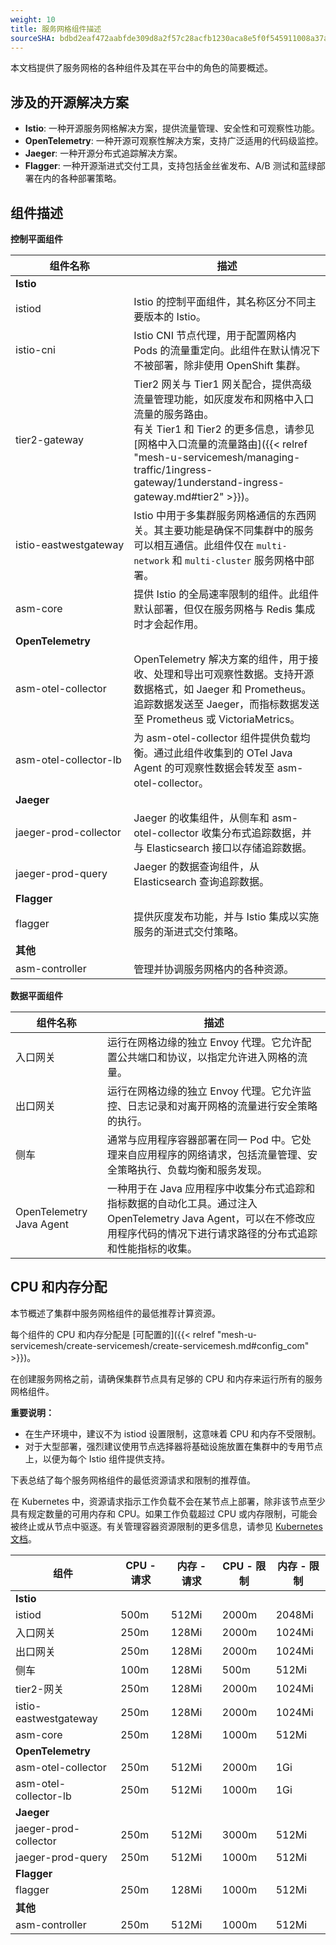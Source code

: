 ```yaml
---
weight: 10
title: 服务网格组件描述
sourceSHA: bdbd2eaf472aabfde309d8a2f57c28acfb1230aca8e5f0f545911008a37a0136
---
```


本文档提供了服务网格的各种组件及其在平台中的角色的简要概述。

## 涉及的开源解决方案

- **Istio**: 一种开源服务网格解决方案，提供流量管理、安全性和可观察性功能。
- **OpenTelemetry**: 一种开源可观察性解决方案，支持广泛适用的代码级监控。
- **Jaeger**: 一种开源分布式追踪解决方案。
- **Flagger**: 一种开源渐进式交付工具，支持包括金丝雀发布、A/B 测试和蓝绿部署在内的各种部署策略。

## 组件描述

<style>
  .nowrap {
    white-space: nowrap;
  }
</style>

**控制平面组件**

| 组件名称                                   | 描述                                                                                                                                                                                                                                                                                                                                                                                       |
| ------------------------------------------ | -------------------------------------------------------------------------------------------------------------------------------------------------------------------------------------------------------------------------------------------------------------------------------------------------------------------------------------------------------------------------------------------------------------------------------------------------- |
| **Istio**                                  |                                                                                                                                                                                                                                                                                                                                                                                               |
| <span class="nowrap">istiod                | Istio 的控制平面组件，其名称区分不同主要版本的 Istio。                                                                                                                                                                                                                                                                                                                                 |
| <span class="nowrap">istio-cni             | Istio CNI 节点代理，用于配置网格内 Pods 的流量重定向。此组件在默认情况下不被部署，除非使用 OpenShift 集群。                                                                                                                                                                                                                                                                                     |
| <span class="nowrap">tier2-gateway         | Tier2 网关与 Tier1 网关配合，提供高级流量管理功能，如灰度发布和网格中入口流量的服务路由。<br>有关 Tier1 和 Tier2 的更多信息，请参见 \[网格中入口流量的流量路由]\({{< relref "mesh-u-servicemesh/managing-traffic/1ingress-gateway/1understand-ingress-gateway.md#tier2" >}})。                                                                 |
| <span class="nowrap">istio-eastwestgateway | Istio 中用于多集群服务网格通信的东西网关。其主要功能是确保不同集群中的服务可以相互通信。此组件仅在 `multi-network` 和 `multi-cluster` 服务网格中部署。                                                                                                                                                                                                                        |
| <span class="nowrap">asm-core              | 提供 Istio 的全局速率限制的组件。此组件默认部署，但仅在服务网格与 Redis 集成时才会起作用。                                                                                                                                                                                                                                                                                               |
| **OpenTelemetry**                          |                                                                                                                                                                                                                                                                                                                                                                                               |
| <span class="nowrap">asm-otel-collector    | OpenTelemetry 解决方案的组件，用于接收、处理和导出可观察性数据。支持开源数据格式，如 Jaeger 和 Prometheus。追踪数据发送至 Jaeger，而指标数据发送至 Prometheus 或 VictoriaMetrics。                                                                                                                                                                                                               |
| <span class="nowrap">asm-otel-collector-lb | 为 asm-otel-collector 组件提供负载均衡。通过此组件收集到的 OTel Java Agent 的可观察性数据会转发至 asm-otel-collector。                                                                                                                                                                                                                                                                                                     |
| **Jaeger**                                 |                                                                                                                                                                                                                                                                                                                                                                                               |
| <span class="nowrap">jaeger-prod-collector | Jaeger 的收集组件，从侧车和 asm-otel-collector 收集分布式追踪数据，并与 Elasticsearch 接口以存储追踪数据。                                                                                                                                                                                                                                                                                          |
| <span class="nowrap">jaeger-prod-query     | Jaeger 的数据查询组件，从 Elasticsearch 查询追踪数据。                                                                                                                                                                                                                                                                                                                                  |
| **Flagger**                                |                                                                                                                                                                                                                                                                                                                                                                                               |
| <span class="nowrap">flagger               | 提供灰度发布功能，并与 Istio 集成以实施服务的渐进式交付策略。                                                                                                                                                                                                                                                                                                                                |
| **其他**                                   |                                                                                                                                                                                                                                                                                                                                                                                               |
| <span class="nowrap">asm-controller        | 管理并协调服务网格内的各种资源。                                                                                                                                                                                                                                                                                                                                                           |

**数据平面组件**

| 组件名称               | 描述                                                                                                                                                                                                                                                                |
| ---------------------- | ---------------------------------------------------------------------------------------------------------------------------------------------------------------------------------------------------------------------------------------------------------------------- |
| 入口网关              | 运行在网格边缘的独立 Envoy 代理。它允许配置公共端口和协议，以指定允许进入网格的流量。                                                                                                                                                                              |
| 出口网关              | 运行在网格边缘的独立 Envoy 代理。它允许监控、日志记录和对离开网格的流量进行安全策略的执行。                                                                                                                                                                             |
| 侧车                  | 通常与应用程序容器部署在同一 Pod 中。它处理来自应用程序的网络请求，包括流量管理、安全策略执行、负载均衡和服务发现。                                                                                                                                                      |
| OpenTelemetry Java Agent | 一种用于在 Java 应用程序中收集分布式追踪和指标数据的自动化工具。通过注入 OpenTelemetry Java Agent，可以在不修改应用程序代码的情况下进行请求路径的分布式追踪和性能指标的收集。                                                                                |

## CPU 和内存分配

本节概述了集群中服务网格组件的最低推荐计算资源。

每个组件的 CPU 和内存分配是 \[可配置的]\({{< relref "mesh-u-servicemesh/create-servicemesh/create-servicemesh.md#config\_com" >}})。

在创建服务网格之前，请确保集群节点具有足够的 CPU 和内存来运行所有的服务网格组件。

**重要说明：**

- 在生产环境中，建议不为 istiod 设置限制，这意味着 CPU 和内存不受限制。
- 对于大型部署，强烈建议使用节点选择器将基础设施放置在集群中的专用节点上，以便为每个 Istio 组件提供支持。

下表总结了每个服务网格组件的最低资源请求和限制的推荐值。

在 Kubernetes 中，资源请求指示工作负载不会在某节点上部署，除非该节点至少具有规定数量的可用内存和 CPU。如果工作负载超过 CPU 或内存限制，可能会被终止或从节点中驱逐。有关管理容器资源限制的更多信息，请参见 [Kubernetes 文档](https://kubernetes.io/docs/concepts/configuration/manage-compute-resources-container/)。

| 组件                 | CPU - 请求   | 内存 - 请求   | CPU - 限制   | 内存 - 限制   |
| --------------------- | ------------- | -------------- | ------------- | -------------- |
| **Istio**             |               |                |               |                |
| istiod                | 500m          | 512Mi          | 2000m         | 2048Mi         |
| 入口网关             | 250m          | 128Mi          | 2000m         | 1024Mi         |
| 出口网关             | 250m          | 128Mi          | 2000m         | 1024Mi         |
| 侧车                 | 100m          | 128Mi          | 500m          | 512Mi          |
| tier2-网关           | 250m          | 128Mi          | 2000m         | 1024Mi         |
| istio-eastwestgateway | 250m          | 128Mi          | 2000m         | 1024Mi         |
| asm-core              | 250m          | 128Mi          | 1000m         | 512Mi          |
| **OpenTelemetry**     |               |                |               |                |
| asm-otel-collector    | 250m          | 512Mi          | 2000m         | 1Gi            |
| asm-otel-collector-lb | 250m          | 512Mi          | 1000m         | 1Gi            |
| **Jaeger**            |               |                |               |                |
| jaeger-prod-collector | 250m          | 512Mi          | 3000m         | 512Mi          |
| jaeger-prod-query     | 250m          | 512Mi          | 1000m         | 512Mi          |
| **Flagger**           |               |                |               |                |
| flagger               | 250m          | 128Mi          | 1000m         | 512Mi          |
| **其他**             |               |                |               |                |
| asm-controller        | 250m          | 512Mi          | 1000m         | 512Mi          |
